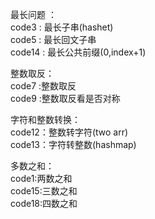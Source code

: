 最长问题 ：  
code3 : 最长子串(hashet)  
code5 : 最长回文子串  
code14 : 最长公共前缀(0,index+1)

整数取反：  
code7  :整数取反  
code9  :整数取反看是否对称

字符和整数转换：  
code12：整数转字符(two arr)  
code13：字符转整数(hashmap)

多数之和：  
code1:两数之和  
code15:三数之和  
code18:四数之和